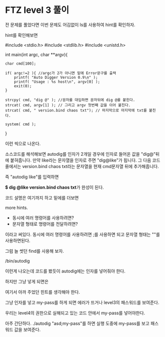# FTZ level 3 풀이	

전 문제를 풀었다면 이번 문제도 어김없이 ls를 사용하여 hint를 확인하자.

hint를 확인해보면 

#include <stdio.h>
#include <stdlib.h>
#include <unistd.h>

int main(int argc, char **argv){

    char cmd[100];
     
    if( argc!=2 ){ //argc가 2가 아니면 밑에 Error문구를 출력
        printf( "Auto Digger Version 0.9\n" );
        printf( "Usage : %s host\n", argv[0] );
        exit(0);
    }
     
    strcpy( cmd, "dig @" ); //문자를 대입하면 문자뒤에 dig @를 붙힌다.
    strcat( cmd, argv[1] ); // 그리고 argv 첫번째 값을 이어 붙친다.
    strcat( cmd, " version.bind chaos txt"); // 마지막으로 마지막에 txt를 붙친다.
     
    system( cmd );

}

이런 씩으로 나온다.

  소스코드를 해석해보면 autodig를 인자가 2개일 경우에 인자로 들어온 값을 "dig@"뒤에 붙혀줍니다. 만약 like라는 문자열을 인자로 주면 "dig@like"가 됩니다. 그 다음 코드줄에서는 version.bind chaos txt라는 문자열을 현재 cmd문자열 뒤에 추가해줍니다.

즉 "autodig like"를 입력하면

**$ dig @like version.bind chaos txt**가 완성이 된다.

코드 설명은 여기까지 하고 밑에를 더보면 

more hints.
- 동시에 여러 명령어를 사용하려면?
- 문자열 형태로 명령어를 전달하려면?

이라고 써있다. 동시에 여러 명령어를 사용하려면 ;를 사용하면 되고 문자열 형태는 ""를 사용하면된다.

그럼 늘 썻던 find를 사용해 보자.

/bin/autodig 

이런게 나오는데 코드를 봤듯이 autodig에는 인자를 넣어줘야 한다.

하지만 그냥 넣게 되면은 

여기서 아까 주었던 힌트를 생각해야 한다.

그냥 인자를 넣고 my-pass를 하게 되면 에러가 뜨거나 level3의 패스워드를 보여준다. 

우리는 level4의 권한으로 실해되고 있는 코드 안에서 my-pass를 넣어야한다. 

아주 간단하다. ./autodig "asd;my-pass"를 하면 실행 도중에 my-pass를 보고 패스워드 값을 보여준다. 